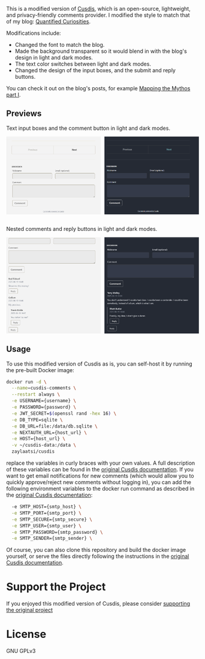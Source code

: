 
This is a modified version of [Cusdis](https://github.com/djyde/cusdis), which is an open-source, lightweight, and privacy-friendly comments provider. I modified the style to match that of my blog: [Quantified Curiosities](https://quantifiedcuriosities.com).

Modifications include:
- Changed the font to match the blog.
- Made the background transparent so it would blend in with the blog's design in light and dark modes.
- The text color switches between light and dark modes.
- Changed the design of the input boxes, and the submit and reply buttons.

You can check it out on the blog's posts, for example [Mapping the Mythos part I](https://quantifiedcuriosities.com/posts/greek-myth-network1/).

## Previews

Text input boxes and the comment button in light and dark modes.

<div style="display: flex; gap:10px; margin-top: 10px; margin-bottom: 30px;">
  <img src="public/images/light1.png" width=50%; />
  <img src="public/images/dark1.png" width=50%; />
</div>


Nested comments and reply buttons in light and dark modes.

<div style="display: flex; gap:10px; margin-top: 10px;">
  <img src="public/images/light2.png" width=50%; />
  <img src="public/images/dark2.png" width=50%; />
</div>

## Usage

To use this modified version of Cusdis as is, you can self-host it by running the pre-built Docker image:

```bash
docker run -d \
  --name=cusdis-comments \
  --restart always \
  -e USERNAME={username} \
  -e PASSWORD={password} \
  -e JWT_SECRET=$(openssl rand -hex 16) \
  -e DB_TYPE=sqlite \
  -e DB_URL=file:/data/db.sqlite \
  -e NEXTAUTH_URL={host_url} \
  -e HOST={host_url} \
  -v ~/cusdis-data:/data \
  zaylaatsi/cusdis
```

replace the variables in curly braces with your own values. A full description of these variables can be found in the [original Cusdis documentation](https://cusdis.com/doc#/self-host/docker). If you want to get email notifications for new comments (which would allow you to quickly approve/reject new comments without logging in), you can add the following environment variables to the docker run command as described in the [original Cusdis documentation](https://cusdis.com/doc#/features/notification):

```bash
  -e SMTP_HOST={smtp_host} \
  -e SMTP_PORT={smtp_port} \
  -e SMTP_SECURE={smtp_secure} \
  -e SMTP_USER={smtp_user} \
  -e SMTP_PASSWORD={smtp_password} \
  -e SMTP_SENDER={smtp_sender} \
```

Of course, you can also clone this repository and build the docker image yourself, or serve the files directly following the instructions in the [original Cusdis documentation](https://cusdis.com/doc#/self-host/manual).

# Support the Project

If you enjoyed this modified version of Cusdis, please consider [supporting the original project](https://github.com/djyde/cusdis?tab=readme-ov-file#-sponsor-this-project)

# License

GNU GPLv3

